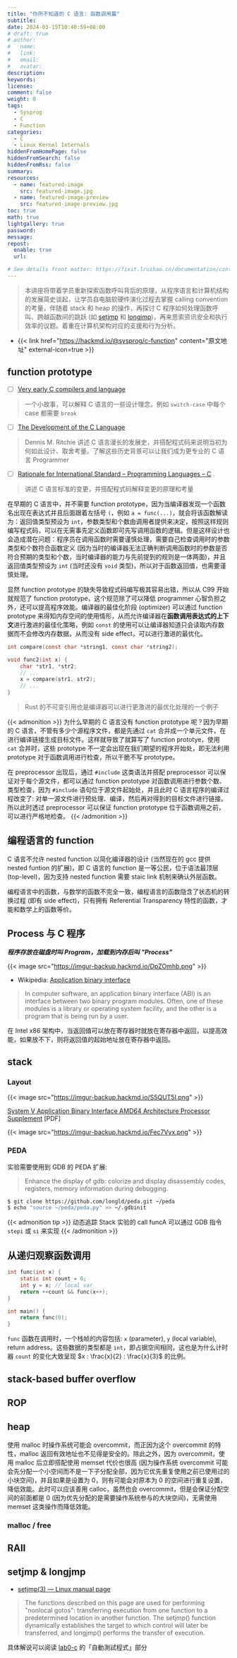 ```yaml
---
title: "你所不知道的 C 语言: 函数调用篇"
subtitle:
date: 2024-03-15T10:40:59+08:00
# draft: true
# author:
#   name:
#   link:
#   email:
#   avatar:
description:
keywords:
license:
comment: false
weight: 0
tags:
  - Sysprog
  - C
  - Function
categories:
  - C
  - Linux Kernel Internals
hiddenFromHomePage: false
hiddenFromSearch: false
hiddenFromRss: false
summary:
resources:
  - name: featured-image
    src: featured-image.jpg
  - name: featured-image-preview
    src: featured-image-preview.jpg
toc: true
math: true
lightgallery: true
password:
message:
repost:
  enable: true
  url:

# See details front matter: https://fixit.lruihao.cn/documentation/content-management/introduction/#front-matter
---
```


> 本讲座将带着学员重新探索函数呼叫背后的原理，从程序语言和计算机结构的发展简史谈起，让学员自电脑软硬件演化过程去掌握 calling convention 的考量，伴随着 stack 和 heap 的操作，再探讨 C 程序如何处理函数呼叫、跨越函数间的跳跃 (如 [setjmp](https://man7.org/linux/man-pages/man3/setjmp.3.html) 和 [longjmp](https://linux.die.net/man/3/longjmp))，再来思索资讯安全和执行效率的议题。着重在计算机架构对应的支援和行为分析。

<!--more-->

- {{< link href="https://hackmd.io/@sysprog/c-function" content="原文地址" external-icon=true >}}

## function prototype

- [ ] [Very early C compilers and language](https://www.bell-labs.com/usr/dmr/www/primevalC.html)
> 一个小故事，可以解释 C 语言的一些设计理念，例如 `switch-case` 中每个 case 都需要 `break`
- [ ] [The Development of the C Language](https://www.bell-labs.com/usr/dmr/www/chist.html)
> Dennis M. Ritchie 讲述 C 语言漫长的发展史，并搭配程式码来说明当初为何如此设计、取舍考量。了解这些历史背景可以让我们成为更专业的 C 语言 Programmer
- [ ] [Rationale for International Standard – Programming Languages – C](https://pllab.cs.nthu.edu.tw/cs340402/readings/c/c9x_standard.pdf)
> 讲述 C 语言标准的变更，并搭配程式码解释变更的原理和考量

在早期的 C 语言中，并不需要 function prototype，因为当编译器发现一个函数名出现在表达式并且后面跟着左括号 `(`，例如 `a = func(...)`，就会将该函数解读为：返回值类型预设为 `int`，参数类型和个数由调用者提供来决定，按照这样规则编写程式码，可以在无需事先定义函数即可先写调用函数的逻辑。但是这样设计也会造成潜在问题：程序员在调用函数时需要谨慎处理，需要自己检查调用时的参数类型和个数符合函数定义 (因为当时的编译器无法正确判断调用函数时的参数是否符合预期的类型和个数，当时编译器的能力与先前提到的规则是一体两面)，并且返回值类型预设为 `int` (当时还没有 `void` 类型)，所以对于函数返回值，也需要谨慎处理。

显然 function prototype 的缺失导致程式码编写极其容易出错，所以从 C99 开始就规范了 function prototype，这个规范除了可以降低 programmer 心智负担之外，还可以提高程序效能。编译器的最佳化阶段 (optimizer) 可以通过 function prototype 来得知内存空间的使用情形，从而允许编译器在**函数调用表达式的上下文**进行激进的最佳化策略，例如 `const` 的使用可以让编译器知道只会读取内存数据而不会修改内存数据，从而没有 side effect，可以进行激进的最优化。

```c
int compare(const char *string1, const char *string2);

void func2(int x) {
    char *str1, *str2;
    // ...
    x = compare(str1, str2);
    // ...
}
```

> Rust 的不可变引用也是编译器可以进行更激进的最优化处理的一个例子

{{< admonition >}}
为什么早期的 C 语言没有 function prototype 呢？因为早期的 C 语言，不管有多少个源程序文件，都是先通过 `cat` 合并成一个单元文件，在进行编译链接生成目标文件。这样就导致了就算写了 function prototye，使用 `cat` 合并时，这些 prototype 不一定会出现在我们期望的程序开始处，即无法利用 prototype 对于函数调用进行检查，所以干脆不写 prototype。

在 preprocessor 出现后，通过 `#include` 这类语法并搭配 preprocessor 可以保证对于每个源文件，都可以通过 function prototype 对函数调用进行参数个数、类型检查，因为 `#include` 语句位于源文件起始处，并且此时 C 语言程序的编译过程改变了: 对单一源文件进行预处理、编译，然后再对得到的目标文件进行链接。所以此时透过 preprocessor 可以保证 function prototype 位于函数调用之前，可以进行严格地检查。
{{< /admonition >}}

## 编程语言的 function

C 语言不允许 nested function 以简化编译器的设计 (当然现在的 gcc 提供 nested funtion 的扩展)，即 C 语言的 function 是一等公民，位于语法最顶层 (top-level)，因为支持 nested function 需要 staic link 机制来确认外层函数。

编程语言中的函数，与数学的函数不完全一致，编程语言的函数隐含了状态机的转换过程 (即有 side effect)，只有拥有 Referential Transparency 特性的函数，才能和数学上的函数等价。

## Process 与 C 程序

***程序存放在磁盘时叫 Program，加载到内存后叫 "Process"***

{{< image src="https://imgur-backup.hackmd.io/DpZOmhb.png" >}}

- Wikipedia: [Application binary interface](https://en.wikipedia.org/wiki/Application_binary_interface)
> In computer software, an application binary interface (ABI) is an interface between two binary program modules. Often, one of these modules is a library or operating system facility, and the other is a program that is being run by a user.

在 Intel x86 架构中，当返回值可以放在寄存器时就放在寄存器中返回，以提高效能，如果放不下，则将返回值的起始地址放在寄存器中返回。

## stack

### Layout

{{< image src="https://imgur-backup.hackmd.io/S5QUT5I.png" >}}

[System V Application Binary Interface AMD64 Architecture Processor Supplement](https://github.com/hjl-tools/x86-psABI/wiki/x86-64-psABI-1.0.pdf) [PDF]

{{< image src="https://imgur-backup.hackmd.io/Fec7Vyx.png" >}}

### PEDA

实验需要使用到 GDB 的 PEDA 扩展:

> Enhance the display of gdb: colorize and display disassembly codes, registers, memory information during debugging.

```bash
$ git clone https://github.com/longld/peda.git ~/peda
$ echo "source ~/peda/peda.py" >> ~/.gdbinit
```

{{< admonition tip >}}
动态追踪 Stack 实验的 call funcA 可以通过 GDB 指令 `stepi` 或 `si` 来实现
{{< /admonition >}}

## 从递归观察函数调用

```c {title="infinite.c"}
int func(int x) {
    static int count = 0;
    int y = x; // local var
    return ++count && func(x++);
}

int main() {
    return func(0);
}
```

`func` 函数在调用时，一个栈帧的内容包括: `x` (parameter), `y` (local variable), return address。这些数据的类型都是 `int`，即占据空间相同，这也是为什么计时器 `count` 的变化大致呈现 $x : \frac{x}{2} : \frac{x}{3}$ 的比例。

## stack-based buffer overflow

## ROP

## heap

使用 malloc 时操作系统可能会 overcommit，而正因为这个 overcommit 的特性，malloc 返回有效地址也不见得是安全的。除此之外，因为 overcommit，使用 malloc 后立即搭配使用 memset 代价也很高 (因为操作系统 overcommit 可能会先分配一个小空间而不是一下子分配全部，因为它优先重复使用之前已使用过的小块空间)，并且如果是设置为 0，则有可能会对原本为 0 的空间进行重复设置，降低效能。此时可以应该善用 calloc，虽然也会 overcommit，但是会保证分配空间的前面都是 0 (因为优先分配的是需要操作系统参与的大块空间)，无需使用 memset 这类操作而降低效能。

### malloc / free

## RAII

## setjmp & longjmp

- [setjmp(3) — Linux manual page](https://man7.org/linux/man-pages/man3/longjmp.3.html)
> The functions described on this page are used for performing
> "nonlocal gotos": transferring execution from one function to a
> predetermined location in another function.  The setjmp()
> function dynamically establishes the target to which control will
> later be transferred, and longjmp() performs the transfer of
> execution.

具体解说可以阅读 [lab0-c](https://hackmd.io/@sysprog/linux2023-lab0) 的「自動測試程式」部分
